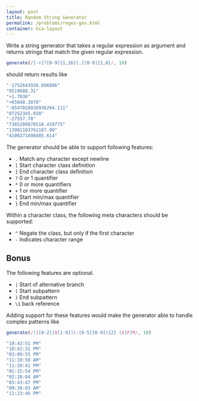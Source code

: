 ```yaml
---
layout: post
title: Random String Generator
permalink: /problems/regex-gen.html
container: hca-layout
---
```


Write a string generator that takes a regular expression as argument and returns strings that match the given regular expression.

```javascript
generate(/[-+]?[0-9]{1,16}[.][0-9]{1,6}/, 10)
```

should return results like
```javascript
"-1752643936.096896"
"9519688.31"
"+1.7036"
"+65048.3876"
"-6547028036936294.111"
"07252345.650"
"-27557.78"
"7385289878518.439775"
"13981103761187.90"
"4100273498885.614"
```

The generator should be able to support following features:

* `.` Match any character except newline
* `[` Start character class definition
* `]` End character class definition
* `?` 0 or 1 quantifier
* `*` 0 or more quantifiers
* `+` 1 or more quantifier
* `{` Start min/max quantifier
* `}` End min/max quantifier

Within a character class, the following meta characters should be supported:

* `^` Negate the class, but only if the first character
* `-` Indicates character range

## Bonus

The following features are optional.

* `|` Start of alternative branch
* `(` Start subpattern
* `)` End subpattern
* `\1`  back reference

Adding support for these features would make the generator able to handle complex patterns like

```javascript
generate(/(1[0-2]|0[1-9])(:[0-5][0-9]){2} (A|P)M/, 10)
```
```javascript
"10:43:51 PM"
"10:41:31 PM"
"03:09:55 PM"
"11:19:50 AM"
"11:20:41 PM"
"01:15:54 PM"
"02:10:04 AM"
"03:43:47 PM"
"09:39:03 AM"
"11:23:46 PM"
```
<br>
<br>
